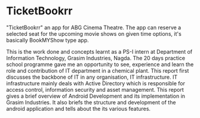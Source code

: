 # TicketBookrr
"TicketBookrr" an app for ABG Cinema Theatre. The app can reserve a selected seat for the upcoming movie shows on given time options, it's basically BookMYShow type app.

This is the work done and concepts learnt as a PS-I intern at Department of Information Technology, Grasim Industries, Nagda. The 20 days practice school programme gave me an opportunity to see, experience and learn the role and contribution of IT department in a chemical plant. This report first discusses the backbone of IT in any organisation, IT infrastructure. IT infrastructure mainly deals with Active Directory which is responsible for access control, information security and asset management. This report gives a brief overview of Android Development and its implementation in Grasim Industries. It also briefs the structure and development of the android application and tells about the its various features.
